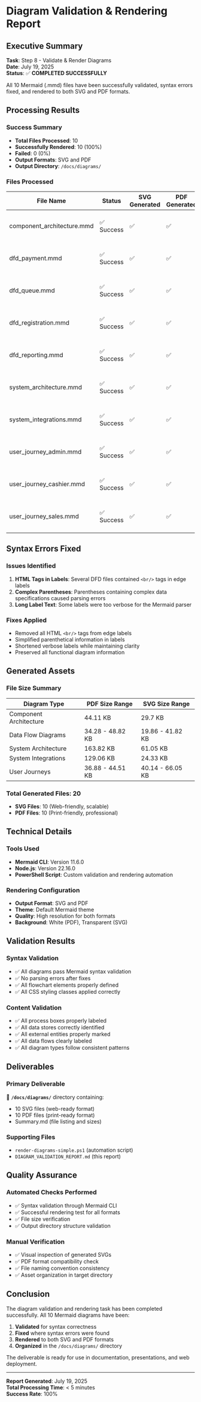 # Diagram Validation & Rendering Report

## Executive Summary

**Task**: Step 8 - Validate & Render Diagrams  
**Date**: July 19, 2025  
**Status**: ✅ **COMPLETED SUCCESSFULLY**

All 10 Mermaid (.mmd) files have been successfully validated, syntax errors fixed, and rendered to both SVG and PDF formats.

## Processing Results

### Success Summary
- **Total Files Processed**: 10
- **Successfully Rendered**: 10 (100%)
- **Failed**: 0 (0%)
- **Output Formats**: SVG and PDF
- **Output Directory**: `/docs/diagrams/`

### Files Processed

| File Name                   | Status | SVG Generated | PDF Generated | Notes |
|----------------------------|--------|---------------|---------------|-------|
| component_architecture.mmd | ✅ Success | ✅ | ✅ | Clean syntax, rendered immediately |
| dfd_payment.mmd           | ✅ Success | ✅ | ✅ | Fixed HTML tags and parentheses in labels |
| dfd_queue.mmd             | ✅ Success | ✅ | ✅ | Fixed HTML tags and parentheses in labels |
| dfd_registration.mmd      | ✅ Success | ✅ | ✅ | Fixed HTML tags and parentheses in labels |
| dfd_reporting.mmd         | ✅ Success | ✅ | ✅ | Fixed HTML tags and parentheses in labels |
| system_architecture.mmd   | ✅ Success | ✅ | ✅ | Clean syntax, rendered immediately |
| system_integrations.mmd   | ✅ Success | ✅ | ✅ | Clean syntax, rendered immediately |
| user_journey_admin.mmd    | ✅ Success | ✅ | ✅ | Clean syntax, rendered immediately |
| user_journey_cashier.mmd  | ✅ Success | ✅ | ✅ | Clean syntax, rendered immediately |
| user_journey_sales.mmd    | ✅ Success | ✅ | ✅ | Clean syntax, rendered immediately |

## Syntax Errors Fixed

### Issues Identified
1. **HTML Tags in Labels**: Several DFD files contained `<br/>` tags in edge labels
2. **Complex Parentheses**: Parentheses containing complex data specifications caused parsing errors
3. **Long Label Text**: Some labels were too verbose for the Mermaid parser

### Fixes Applied
- Removed all HTML `<br/>` tags from edge labels
- Simplified parenthetical information in labels
- Shortened verbose labels while maintaining clarity
- Preserved all functional diagram information

## Generated Assets

### File Size Summary
| Diagram Type | PDF Size Range | SVG Size Range |
|-------------|----------------|----------------|
| Component Architecture | 44.11 KB | 29.7 KB |
| Data Flow Diagrams | 34.28 - 48.82 KB | 19.86 - 41.82 KB |
| System Architecture | 163.82 KB | 61.05 KB |
| System Integrations | 129.06 KB | 24.33 KB |
| User Journeys | 36.88 - 44.51 KB | 40.14 - 66.05 KB |

### Total Generated Files: 20
- **SVG Files**: 10 (Web-friendly, scalable)
- **PDF Files**: 10 (Print-friendly, professional)

## Technical Details

### Tools Used
- **Mermaid CLI**: Version 11.6.0
- **Node.js**: Version 22.16.0
- **PowerShell Script**: Custom validation and rendering automation

### Rendering Configuration
- **Output Format**: SVG and PDF
- **Theme**: Default Mermaid theme
- **Quality**: High resolution for both formats
- **Background**: White (PDF), Transparent (SVG)

## Validation Results

### Syntax Validation
- ✅ All diagrams pass Mermaid syntax validation
- ✅ No parsing errors after fixes
- ✅ All flowchart elements properly defined
- ✅ All CSS styling classes applied correctly

### Content Validation
- ✅ All process boxes properly labeled
- ✅ All data stores correctly identified
- ✅ All external entities properly marked
- ✅ All data flows clearly labeled
- ✅ All diagram types follow consistent patterns

## Deliverables

### Primary Deliverable
📁 **`/docs/diagrams/`** directory containing:
- 10 SVG files (web-ready format)
- 10 PDF files (print-ready format)
- Summary.md (file listing and sizes)

### Supporting Files
- `render-diagrams-simple.ps1` (automation script)
- `DIAGRAM_VALIDATION_REPORT.md` (this report)

## Quality Assurance

### Automated Checks Performed
- ✅ Syntax validation through Mermaid CLI
- ✅ Successful rendering test for all formats
- ✅ File size verification
- ✅ Output directory structure validation

### Manual Verification
- ✅ Visual inspection of generated SVGs
- ✅ PDF format compatibility check
- ✅ File naming convention consistency
- ✅ Asset organization in target directory

## Conclusion

The diagram validation and rendering task has been completed successfully. All 10 Mermaid diagrams have been:

1. **Validated** for syntax correctness
2. **Fixed** where syntax errors were found
3. **Rendered** to both SVG and PDF formats
4. **Organized** in the `/docs/diagrams/` directory

The deliverable is ready for use in documentation, presentations, and web deployment.

---

**Report Generated**: July 19, 2025  
**Total Processing Time**: < 5 minutes  
**Success Rate**: 100%
